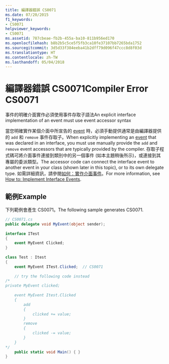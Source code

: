 ```yaml
---
title: 編譯器錯誤 CS0071
ms.date: 07/20/2015
f1_keywords:
- CS0071
helpviewer_keywords:
- CS0071
ms.assetid: 787cbeae-fb2b-455a-ba10-811b956ed170
ms.openlocfilehash: b8b2b5c5ce5f5fb3ca10fe37107bb7265bda1752
ms.sourcegitcommit: 3d5d33f384eeba41b2dff79d096f47ccc8d8f03d
ms.translationtype: HT
ms.contentlocale: zh-TW
ms.lasthandoff: 05/04/2018
---
```

# <a name="compiler-error-cs0071"></a><span data-ttu-id="a80c9-102">編譯器錯誤 CS0071</span><span class="sxs-lookup"><span data-stu-id="a80c9-102">Compiler Error CS0071</span></span>
<span data-ttu-id="a80c9-103">事件的明確介面實作必須使用事件存取子語法</span><span class="sxs-lookup"><span data-stu-id="a80c9-103">An explicit interface implementation of an event must use event accessor syntax</span></span>  
  
 <span data-ttu-id="a80c9-104">當您明確實作某個介面中所宣告的 [event](../../../csharp/language-reference/keywords/event.md) 時，必須手動提供通常是由編譯器提供的 `add` 和 `remove` 事件存取子。</span><span class="sxs-lookup"><span data-stu-id="a80c9-104">When explicitly implementing an [event](../../../csharp/language-reference/keywords/event.md) that was declared in an interface, you must use manually provide the `add` and `remove` event accessors that are typically provided by the compiler.</span></span> <span data-ttu-id="a80c9-105">存取子程式碼可將介面事件連接到類別中的另一個事件 (如本主題稍後所示)，或連接到其專屬的委派類型。</span><span class="sxs-lookup"><span data-stu-id="a80c9-105">The accessor code can connect the interface event to another event in your class (shown later in this topic), or to its own delegate type.</span></span> <span data-ttu-id="a80c9-106">如需詳細資訊，請參閱[如何：實作介面事件](../../../csharp/programming-guide/events/how-to-implement-interface-events.md)。</span><span class="sxs-lookup"><span data-stu-id="a80c9-106">For more information, see [How to:  Implement Interface Events](../../../csharp/programming-guide/events/how-to-implement-interface-events.md).</span></span>  
  
## <a name="example"></a><span data-ttu-id="a80c9-107">範例</span><span class="sxs-lookup"><span data-stu-id="a80c9-107">Example</span></span>  
 <span data-ttu-id="a80c9-108">下列範例會產生 CS0071。</span><span class="sxs-lookup"><span data-stu-id="a80c9-108">The following sample generates CS0071.</span></span>  
  
```csharp  
// CS0071.cs  
public delegate void MyEvent(object sender);  
  
interface ITest  
{  
    event MyEvent Clicked;  
}  
  
class Test : Itest  
{  
    event MyEvent ITest.Clicked;  // CS0071  
  
    // try the following code instead  
/*  
private MyEvent clicked;  
  
    event MyEvent Itest.Clicked  
    {  
        add  
        {  
            clicked += value;  
        }  
        remove  
        {  
            clicked -= value;  
        }  
    }  
*/  
    public static void Main() { }  
}  
```
